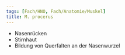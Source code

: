 ```yaml
---
tags: [Fach/HNO, Fach/Anatomie/Muskel]
title: M. procerus
---
```

*   Nasenrücken
*   Stirnhaut
*   Bildung von Querfalten an der Nasenwurzel